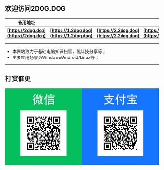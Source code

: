## 欢迎访问2DOG.DOG<!-- {docsify-ignore-all} -->
|备用地址|||||
|-----|----|----|----|----|
|**[https://2dog.dog](https://2dog.dog)**|**[https://1.2dog.dog](https://1.2dog.dog)**|**[https://2.2dog.dog](https://2.2dog.dog)**|**[https://3.2dog.dog](https://3.2dog.dog)**|**[https://4.2dog.dog](https://4.2dog.dog)**|

----
- 本网站致力于基础电脑知识扫盲，黑科技分享等；
- 主要应用场景为Windows/Android/Linux等；
----
## 打赏催更
![](/img/2023-07-15-10-02-33.png)